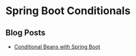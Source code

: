 # Spring Boot Conditionals

## Blog Posts 
* [Conditional Beans with Spring Boot](https://reflectoring.io/spring-boot-conditionals/)
